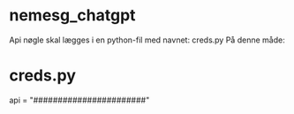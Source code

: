 # nemesg_chatgpt

Api nøgle skal lægges i en python-fil med navnet: creds.py
På denne måde:
# creds.py
api = "#######################"